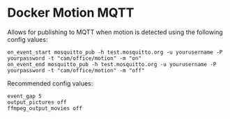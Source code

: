 Docker Motion MQTT
==================

Allows for publishing to MQTT when motion is detected using the following config values:

```
on_event_start mosquitto_pub -h test.mosquitto.org -u yourusername -P yourpassword -t "cam/office/motion" -m "on"
on_event_end mosquitto_pub -h test.mosquitto.org -u yourusername -P yourpassword -t "cam/office/motion" -m "off"
```

Recommended config values:

```
event_gap 5
output_pictures off
ffmpeg_output_movies off
```
